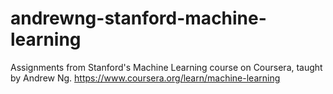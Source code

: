 # andrewng-stanford-machine-learning
Assignments from Stanford's Machine Learning course on Coursera, taught by Andrew Ng.  https://www.coursera.org/learn/machine-learning
